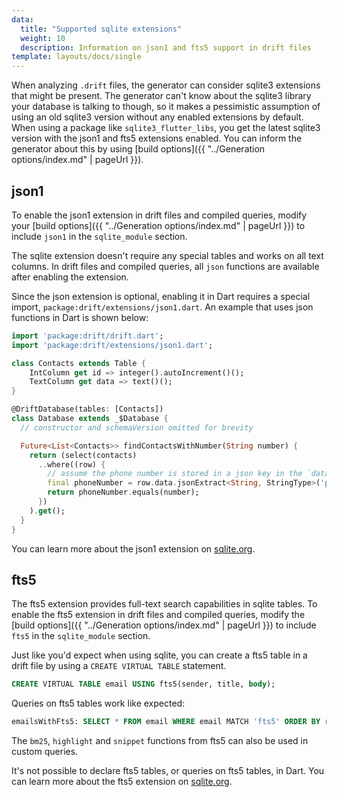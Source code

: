 ```yaml
---
data:
  title: "Supported sqlite extensions"
  weight: 10
  description: Information on json1 and fts5 support in drift files
template: layouts/docs/single
---
```


When analyzing `.drift` files, the generator can consider sqlite3 extensions
that might be present.
The generator can't know about the sqlite3 library your database is talking to
though, so it makes a pessimistic assumption of using an old sqlite3 version
without any enabled extensions by default.
When using a package like `sqlite3_flutter_libs`, you get the latest sqlite3
version with the json1 and fts5 extensions enabled. You can inform the generator
about this by using [build options]({{ "../Generation options/index.md" | pageUrl }}).

## json1

To enable the json1 extension in drift files and compiled queries, modify your
[build options]({{ "../Generation options/index.md" | pageUrl }}) to include
`json1` in the `sqlite_module` section.

The sqlite extension doesn't require any special tables and works on all text columns. In drift
files and compiled queries, all `json` functions are available after enabling the extension.

Since the json extension is optional, enabling it in Dart requires a special import,
`package:drift/extensions/json1.dart`. An example that uses json functions in Dart is shown below:
```dart
import 'package:drift/drift.dart';
import 'package:drift/extensions/json1.dart';

class Contacts extends Table {
    IntColumn get id => integer().autoIncrement()();
    TextColumn get data => text()();
}

@DriftDatabase(tables: [Contacts])
class Database extends _$Database {
  // constructor and schemaVersion omitted for brevity

  Future<List<Contacts>> findContactsWithNumber(String number) {
    return (select(contacts)
      ..where((row) {
        // assume the phone number is stored in a json key in the `data` column
        final phoneNumber = row.data.jsonExtract<String, StringType>('phone_number');
        return phoneNumber.equals(number);
      })
    ).get();
  }
}
```

You can learn more about the json1 extension on [sqlite.org](https://www.sqlite.org/json1.html).

## fts5

The fts5 extension provides full-text search capabilities in sqlite tables.
To enable the fts5 extension in drift files and compiled queries, modify the
[build options]({{ "../Generation options/index.md" | pageUrl }}) to include
`fts5` in the `sqlite_module` section.

Just like you'd expect when using sqlite, you can create a fts5 table in a drift file
by using a `CREATE VIRTUAL TABLE` statement.
```sql
CREATE VIRTUAL TABLE email USING fts5(sender, title, body);
```

Queries on fts5 tables work like expected:
```sql
emailsWithFts5: SELECT * FROM email WHERE email MATCH 'fts5' ORDER BY rank;
```

The `bm25`, `highlight` and `snippet` functions from fts5 can also be used in custom queries.

It's not possible to declare fts5 tables, or queries on fts5 tables, in Dart.
You can learn more about the fts5 extension on [sqlite.org](https://www.sqlite.org/fts5.html).
